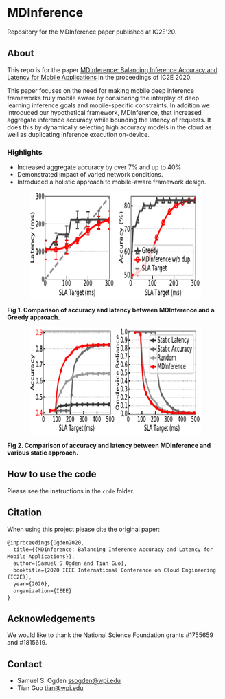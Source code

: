 # MDInference
Repository for the MDInference paper published at IC2E'20.

## About

This repo is for the paper [MDInference: Balancing Inference Accuracy and Latency for Mobile Applications](https://arxiv.org/abs/2002.06603) in the proceedings of IC2E 2020.

This paper focuses on the need for making mobile deep inference frameworks truly mobile aware by considering the interplay of deep learning inference goals and mobile-specific constraints.
In addition we introduced our hypothetical framework, MDInference, that increased aggregate inference accuracy while bounding the latency of requests.
It does this by dynamically selecting high accuracy models in the cloud as well as duplicating inference execution on-device.

### Highlights

- Increased aggregate accuracy by over 7\% and up to 40\%.
- Demonstrated impact of varied network conditions.
- Introduced a holistic approach to mobile-aware framework design.

<div align="center"><img src="./imgs/static-greedy-comparison-times.pdf" width="400" height="250"></div>

**Fig 1. Comparison of accuracy and latency between MDInference and a Greedy approach.**


<div align="center"><img src="./imgs/on-device-model-usage-sla-sweep-residential.pdf" width="400" height="250"></div>

**Fig 2. Comparison of accuracy and latency between MDInference and various static approach.**


## How to use the code
Please see the instructions in the `code` folder.

## Citation

When using this project please cite the original paper:

```
@inproceedings{Ogden2020,
  title={{MDInference: Balancing Inference Accuracy and Latency for Mobile Applications}},
  author={Samuel S Ogden and Tian Guo},
  booktitle={2020 IEEE International Conference on Cloud Engineering (IC2E)},
  year={2020},
  organization={IEEE}
}
```

## Acknowledgements

We would like to thank the National Science Foundation grants #1755659 and #1815619.


## Contact
* Samuel S. Ogden <ssogden@wpi.edu>
* Tian Guo <tian@wpi.edu>
